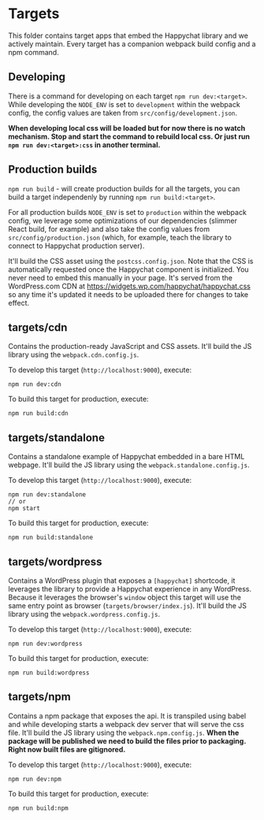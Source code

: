 # Targets

This folder contains target apps that embed the Happychat library and we actively maintain. Every target has a companion webpack build config and a npm command.

## Developing

There is a command for developing on each target `npm run dev:<target>`. While developing the `NODE_ENV` is set to `development` within the webpack config, the config values are taken from `src/config/development.json`.

**When developing local css will be loaded but for now there is no watch mechanism. Stop and start the 
command to rebuild local css. Or just run `npm run dev:<target>:css` in another terminal.**


## Production builds

`npm run build` - will create production builds for all the targets, you can build a target independenly
by running `npm run build:<target>`. 

For all production builds `NODE_ENV` is set to `production` within the webpack config, we leverage some optimizations of our dependencies (slimmer React build, for example) and also take the config values from `src/config/production.json` (which, for example, teach the library to connect to Happychat production server).

It'll build the CSS asset using the `postcss.config.json`. Note that the CSS is automatically requested once the Happychat component is initialized. You never need to embed this manually in your page. It's served from the WordPress.com CDN at https://widgets.wp.com/happychat/happychat.css so any time it's updated it needs to be uploaded there for changes to take effect.


## targets/cdn

Contains the production-ready JavaScript and CSS assets. It'll build the JS library using the `webpack.cdn.config.js`. 

To develop this target (`http://localhost:9000`), execute:

	npm run dev:cdn

To build this target for production, execute:

	npm run build:cdn


## targets/standalone

Contains a standalone example of Happychat embedded in a bare HTML webpage. It'll build the JS library using the `webpack.standalone.config.js`. 

To develop this target (`http://localhost:9000`), execute:

	npm run dev:standalone 
	// or
	npm start

To build this target for production, execute:

	npm run build:standalone


## targets/wordpress

Contains a WordPress plugin that exposes a `[happychat]` shortcode, it leverages the library to provide a Happychat experience in any WordPress. Because it leverages the browser's `window` object this target will use the same entry point as browser (`targets/browser/index.js`). It'll build the JS library using the `webpack.wordpress.config.js`. 

To develop this target (`http://localhost:9000`), execute:

	npm run dev:wordpress

To build this target for production, execute:

	npm run build:wordpress

## targets/npm

Contains a npm package that exposes the api. It is transpiled using babel and while developing starts a webpack dev server
that will serve the css file. It'll build the JS library using the `webpack.npm.config.js`. 
**When the package will be published we need to build the files prior to packaging. Right now built files are gitignored.**

To develop this target (`http://localhost:9000`), execute:

	npm run dev:npm

To build this target for production, execute:

	npm run build:npm
